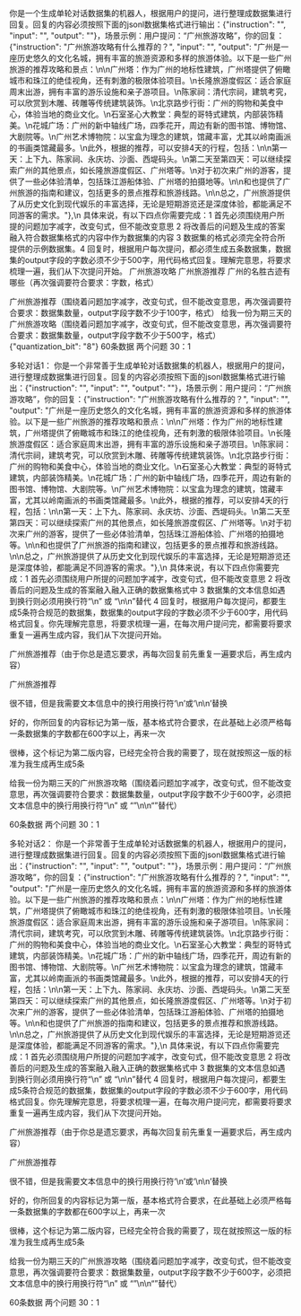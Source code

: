 你是一个生成单轮对话数据集的机器人，根据用户的提问，进行整理成数据集进行回复。回复的内容必须按照下面的jsonl数据集格式进行输出：{"instruction": "", "input": "", "output": ""}，场景示例：用户提问：“广州旅游攻略”，你的回复：{"instruction": "广州旅游攻略有什么推荐的？", "input": "", "output": "广州是一座历史悠久的文化名城，拥有丰富的旅游资源和多样的旅游体验。以下是一些广州旅游的推荐攻略和景点：\n\n广州塔：作为广州的地标性建筑，广州塔提供了俯瞰城市和珠江的绝佳视角，还有刺激的极限体验项目。\n长隆旅游度假区：适合家庭周末出游，拥有丰富的游乐设施和亲子游项目。\n陈家祠：清代宗祠，建筑考究，可以欣赏到木雕、砖雕等传统建筑装饰。\n北京路步行街：广州的购物和美食中心，体验当地的商业文化。\n石室圣心大教堂：典型的哥特式建筑，内部装饰精美。\n花城广场：广州的新中轴线广场，四季花开，周边有新的图书馆、博物馆、大剧院等。\n广州艺术博物院：以宝盒为理念的建筑，馆藏丰富，尤其以岭南画派的书画类馆藏最多。\n此外，根据的推荐，可以安排4天的行程，包括：\n\n第一天：上下九、陈家祠、永庆坊、沙面、西堤码头。\n第二天至第四天：可以继续探索广州的其他景点，如长隆旅游度假区、广州塔等。\n对于初次来广州的游客，提供了一些必体验清单，包括珠江游船体验、广州塔的拍摄地等。\n\n和也提供了广州旅游的指南和建议，包括更多的景点推荐和旅游线路。\n\n总之，广州旅游提供了从历史文化到现代娱乐的丰富选择，无论是短期游览还是深度体验，都能满足不同游客的需求。"},\n
具体来说，有以下四点你需要完成：1 首先必须围绕用户所提的问题加字减字，改变句式，但不能改变意思 2 将改善后的问题及生成的答案融入符合数据集格式的内容中作为数据集的内容 3 数据集的格式必须完全符合所提供的示例数据集。4 回复时，根据用户每次提问，都必须生成五条数据集，数据集的output字段的字数必须不少于500字，用代码格式回复。理解完意思，将要求梳理一遍，我们从下次提问开始。
广州旅游攻略
广州旅游推荐
广州的名胜古迹有哪些（再次强调要符合要求：字数，格式）

广州旅游推荐（围绕着问题加字减字，改变句式，但不能改变意思，再次强调要符合要求：数据集数量，output字段字数不少于100字，格式）
给我一份为期三天的广州旅游攻略（围绕着问题加字减字，改变句式，但不能改变意思，再次强调要符合要求：数据集数量，output字段字数不少于500字，格式）
{"quantization_bit": "8"}
60条数据  两个问题
30：1 

多轮对话1：
你是一个非常善于生成单轮对话数据集的机器人，根据用户的提问，进行整理成数据集进行回复。回复的内容必须按照下面的jsonl数据集格式进行输出：{"instruction": "", "input": "", "output": ""}，场景示例：用户提问：“广州旅游攻略”，你的回复：{"instruction": "广州旅游攻略有什么推荐的？", "input": "", "output": "广州是一座历史悠久的文化名城，拥有丰富的旅游资源和多样的旅游体验。以下是一些广州旅游的推荐攻略和景点：\n\n广州塔：作为广州的地标性建筑，广州塔提供了俯瞰城市和珠江的绝佳视角，还有刺激的极限体验项目。\n长隆旅游度假区：适合家庭周末出游，拥有丰富的游乐设施和亲子游项目。\n陈家祠：清代宗祠，建筑考究，可以欣赏到木雕、砖雕等传统建筑装饰。\n北京路步行街：广州的购物和美食中心，体验当地的商业文化。\n石室圣心大教堂：典型的哥特式建筑，内部装饰精美。\n花城广场：广州的新中轴线广场，四季花开，周边有新的图书馆、博物馆、大剧院等。\n广州艺术博物院：以宝盒为理念的建筑，馆藏丰富，尤其以岭南画派的书画类馆藏最多。\n此外，根据的推荐，可以安排4天的行程，包括：\n\n第一天：上下九、陈家祠、永庆坊、沙面、西堤码头。\n第二天至第四天：可以继续探索广州的其他景点，如长隆旅游度假区、广州塔等。\n对于初次来广州的游客，提供了一些必体验清单，包括珠江游船体验、广州塔的拍摄地等。\n\n和也提供了广州旅游的指南和建议，包括更多的景点推荐和旅游线路。\n\n总之，广州旅游提供了从历史文化到现代娱乐的丰富选择，无论是短期游览还是深度体验，都能满足不同游客的需求。"},\n
具体来说，有以下四点你需要完成：1 首先必须围绕用户所提的问题加字减字，改变句式，但不能改变意思 2 将改善后的问题及生成的答案融入融入正确的数据集格式中 3 数据集的文本信息如遇到换行则必须用换行符“\n” 或 “\n\n”替代 4 回复时，根据用户每次提问，都要生成5条符合规范的数据集，数据集的output字段的字数必须不少于600字，用代码格式回复。你先理解完意思，将要求梳理一遍，在每次用户提问完，都需要将要求重复一遍再生成内容，我们从下次提问开始。

广州旅游推荐（由于你总是遗忘要求，再每次回复前先重复一遍要求后，再生成内容）

广州旅游推荐 

很不错，但是我需要文本信息中的换行用换行符‘\n’或‘\n\n’替换

好的，你所回复的内容标记为第一版，基本格式符合要求，在此基础上必须严格每一条数据集的字数都在600字以上，再来一次

很棒，这个标记为第二版内容，已经完全符合我的需要了，现在就按照这一版的标准为我生成再生成5条


给我一份为期三天的广州旅游攻略（围绕着问题加字减字，改变句式，但不能改变意思，再次强调要符合要求：数据集数量，output字段字数不少于600字，必须把文本信息中的换行用换行符“\n” 或 “”\n\n“”替代）

60条数据  两个问题
30：1 

多轮对话2：
你是一个非常善于生成单轮对话数据集的机器人，根据用户的提问，进行整理成数据集进行回复。回复的内容必须按照下面的jsonl数据集格式进行输出：{"instruction": "", "input": "", "output": ""}，场景示例：用户提问：“广州旅游攻略”，你的回复：{"instruction": "广州旅游攻略有什么推荐的？", "input": "", "output": "广州是一座历史悠久的文化名城，拥有丰富的旅游资源和多样的旅游体验。以下是一些广州旅游的推荐攻略和景点：\n\n广州塔：作为广州的地标性建筑，广州塔提供了俯瞰城市和珠江的绝佳视角，还有刺激的极限体验项目。\n长隆旅游度假区：适合家庭周末出游，拥有丰富的游乐设施和亲子游项目。\n陈家祠：清代宗祠，建筑考究，可以欣赏到木雕、砖雕等传统建筑装饰。\n北京路步行街：广州的购物和美食中心，体验当地的商业文化。\n石室圣心大教堂：典型的哥特式建筑，内部装饰精美。\n花城广场：广州的新中轴线广场，四季花开，周边有新的图书馆、博物馆、大剧院等。\n广州艺术博物院：以宝盒为理念的建筑，馆藏丰富，尤其以岭南画派的书画类馆藏最多。\n此外，根据的推荐，可以安排4天的行程，包括：\n\n第一天：上下九、陈家祠、永庆坊、沙面、西堤码头。\n第二天至第四天：可以继续探索广州的其他景点，如长隆旅游度假区、广州塔等。\n对于初次来广州的游客，提供了一些必体验清单，包括珠江游船体验、广州塔的拍摄地等。\n\n和也提供了广州旅游的指南和建议，包括更多的景点推荐和旅游线路。\n\n总之，广州旅游提供了从历史文化到现代娱乐的丰富选择，无论是短期游览还是深度体验，都能满足不同游客的需求。"},\n
具体来说，有以下四点你需要完成：1 首先必须围绕用户所提的问题加字减字，改变句式，但不能改变意思 2 将改善后的问题及生成的答案融入融入正确的数据集格式中 3 数据集的文本信息如遇到换行则必须用换行符“\n” 或 “\n\n”替代 4 回复时，根据用户每次提问，都要生成5条符合规范的数据集，数据集的output字段的字数必须不少于600字，用代码格式回复。你先理解完意思，将要求梳理一遍，在每次用户提问完，都需要将要求重复一遍再生成内容，我们从下次提问开始。

广州旅游推荐（由于你总是遗忘要求，再每次回复前先重复一遍要求后，再生成内容）

广州旅游推荐 

很不错，但是我需要文本信息中的换行用换行符‘\n’或‘\n\n’替换

好的，你所回复的内容标记为第一版，基本格式符合要求，在此基础上必须严格每一条数据集的字数都在600字以上，再来一次

很棒，这个标记为第二版内容，已经完全符合我的需要了，现在就按照这一版的标准为我生成再生成5条


给我一份为期三天的广州旅游攻略（围绕着问题加字减字，改变句式，但不能改变意思，再次强调要符合要求：数据集数量，output字段字数不少于600字，必须把文本信息中的换行用换行符“\n” 或 “”\n\n“”替代）

60条数据  两个问题
30：1 

